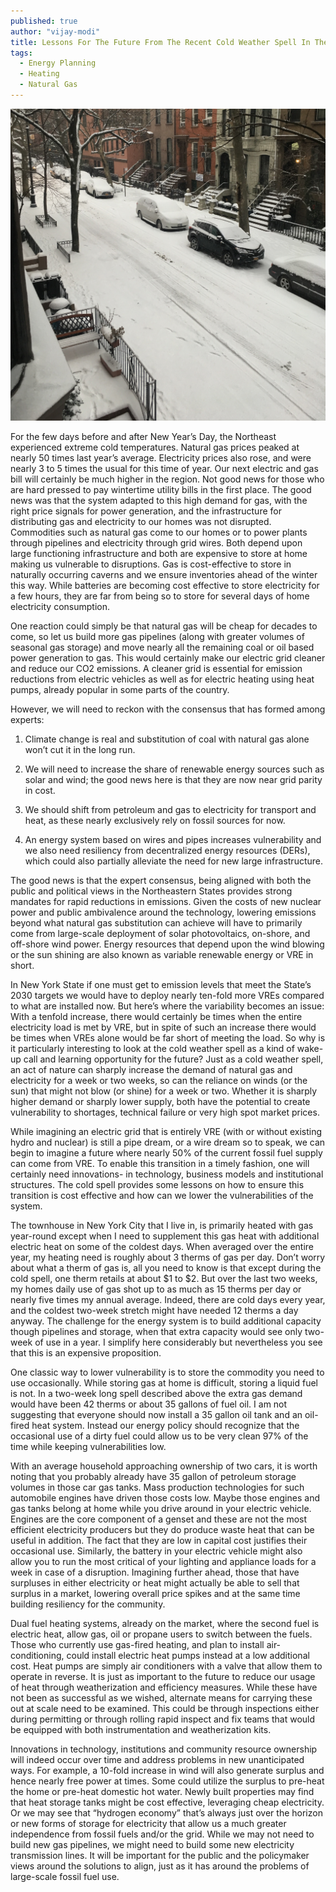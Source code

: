 ```yaml
---
published: true
author: "vijay-modi"
title: Lessons For The Future From The Recent Cold Weather Spell In The Northeast
tags:
  - Energy Planning
  - Heating
  - Natural Gas
---
```


![Snow](/assets/uploads/blog/2018/lessons-for-the-future-from-the-recent-cold-weather/snow.jpg)

<p>
For the few days before and after New Year’s Day, the Northeast experienced extreme cold temperatures.  Natural gas prices peaked at nearly 50 times last year’s average.  Electricity prices also rose, and were nearly 3 to 5 times the usual for this time of year. Our next electric and gas bill will certainly be much higher in the region.  Not good news for those who are hard pressed to pay wintertime utility bills in the first place. The good news was that the system adapted to this high demand for gas, with the right price signals for power generation, and the infrastructure for distributing gas and electricity to our homes was not disrupted.  Commodities such as natural gas come to our homes or to power plants through pipelines and electricity through grid wires. Both depend upon large functioning infrastructure and both are expensive to store at home making us vulnerable to disruptions. Gas is cost-effective to store in naturally occurring caverns and we ensure inventories ahead of the winter this way.  While batteries are becoming cost effective to store electricity for a few hours, they are far from being so to store for several days of home electricity consumption.
</p>

<p>
One reaction could simply be that natural gas will be cheap for decades to come, so let us build more gas pipelines (along with greater volumes of seasonal gas storage) and move nearly all the remaining coal or oil based power generation to gas. This would certainly make our electric grid cleaner and reduce our CO2 emissions.  A cleaner grid is essential for emission reductions from electric vehicles as well as for electric heating using heat pumps, already popular in some parts of the country.
</p>

<p>
However, we will need to reckon with the consensus that has formed among experts:
</p>

  1. Climate change is real and substitution of coal with natural gas alone won’t cut it in the long run.

  2. We will need to increase the share of renewable energy sources such as solar and wind; the good news here is that they are now near grid parity in cost.

  3. We should shift from petroleum and gas to electricity for transport and heat, as these nearly exclusively rely on fossil sources for now.

  4. An energy system based on wires and pipes increases vulnerability and we also need resiliency from decentralized energy resources (DERs), which could also partially alleviate the need for new large infrastructure.

<p>
The good news is that the expert consensus, being aligned with both the public and political views in the Northeastern States provides strong mandates for rapid reductions in emissions.  Given the costs of new nuclear power and public ambivalence around the technology, lowering emissions beyond what natural gas substitution can achieve will have to primarily come from large-scale deployment of solar photovoltaics, on-shore, and off-shore wind power. Energy resources that depend upon the wind blowing or the sun shining are also known as variable renewable energy or VRE in short.
</p>

<p>
In New York State if one must get to emission levels that meet the State’s 2030 targets we would have to deploy nearly ten-fold more VREs compared to what are installed now. But here’s where the variability becomes an issue: With a tenfold increase, there would certainly be times when the entire electricity load is met by VRE, but in spite of such an increase there would be times when VREs alone would be far short of meeting the load.  So why is it particularly interesting to look at the cold weather spell as a kind of wake-up call and learning opportunity for the future?  Just as a cold weather spell, an act of nature can sharply increase the demand of natural gas and electricity for a week or two weeks, so can the reliance on winds (or the sun) that might not blow (or shine) for a week or two. Whether it is sharply higher demand or sharply lower supply, both have the potential to create vulnerability to shortages, technical failure or very high spot market prices.  
</p>

<p>
While imagining an electric grid that is entirely VRE (with or without existing hydro and nuclear) is still a pipe dream, or a wire dream so to speak, we can begin to imagine a future where nearly 50% of the current fossil fuel supply can come from VRE. To enable this transition in a timely fashion, one will certainly need innovations- in technology, business models and institutional structures. The cold spell provides some lessons on how to ensure this transition is cost effective and how can we lower the vulnerabilities of the system.
</p>

<p>
The townhouse in New York City that I live in, is primarily heated with gas year-round except when I need to supplement this gas heat with additional electric heat on some of the coldest days.  When averaged over the entire year, my heating need is roughly about 3 therms of gas per day. Don’t worry about what a therm of gas is, all you need to know is that except during the cold spell, one therm retails at about $1 to $2. But over the last two weeks, my homes daily use of gas shot up to as much as 15 therms per day or nearly five times my annual average. Indeed, there are cold days every year, and the coldest two-week stretch might have needed 12 therms a day anyway.  The challenge for the energy system is to build additional capacity though pipelines and storage, when that extra capacity would see only two-week of use in a year. I simplify here considerably but nevertheless you see that this is an expensive proposition.
</p>

<p>
One classic way to lower vulnerability is to store the commodity you need to use occasionally.  
While storing gas at home is difficult, storing a liquid fuel is not. In a two-week long spell described above the extra gas demand would have been 42 therms or about 35 gallons of fuel oil. I am not suggesting that everyone should now install a 35 gallon oil tank and an oil-fired heat system. Instead our energy policy should recognize that the occasional use of a dirty fuel could allow us to be very clean 97% of the time while keeping vulnerabilities low.
</p>

<p>
With an average household approaching ownership of two cars, it is worth noting that you probably already have 35 gallon of petroleum storage volumes in those car gas tanks. Mass production technologies for such automobile engines have driven those costs low. Maybe those engines and gas tanks belong at home while you drive around in your electric vehicle.  Engines are the core component of a genset and these are not the most efficient electricity producers but they do produce waste heat that can be useful in addition.  The fact that they are low in capital cost justifies their occasional use. Similarly, the battery in your electric vehicle might also allow you to run the most critical of your lighting and appliance loads for a week in case of a disruption.  Imagining further ahead, those that have surpluses in either electricity or heat might actually be able to sell that surplus in a market, lowering overall price spikes and at the same time building resiliency for the community.
</p>

<p>
Dual fuel heating systems, already on the market, where the second fuel is electric heat, allow gas, oil or propane users to switch between the fuels. Those who currently use gas-fired heating, and plan to install air-conditioning, could install electric heat pumps instead at a low additional cost. Heat pumps are simply air conditioners with a valve that allow them to operate in reverse.  It is just as important to the future to reduce our usage of heat through weatherization and efficiency measures. While these have not been as successful as we wished, alternate means for carrying these out at scale need to be examined. This could be through inspections either during permitting or through rolling rapid inspect and fix teams that would be equipped with both instrumentation and weatherization kits.
</p>

<p>
Innovations in technology, institutions and community resource ownership will indeed occur over time and address problems in new unanticipated ways.  For example, a 10-fold increase in wind will also generate surplus and hence nearly free power at times.  Some could utilize the surplus to pre-heat the home or pre-heat domestic hot water.  Newly built properties may find that heat storage tanks might be cost effective, leveraging cheap electricity. Or we may see that “hydrogen economy” that’s always just over the horizon or new forms of storage for electricity that allow us a much greater independence from fossil fuels and/or the grid.  While we may not need to build new gas pipelines, we might need to build some new electricity transmission lines.  It will be important for the public and the policymaker views around the solutions to align, just as it has around the problems of large-scale fossil fuel use.
</p>
